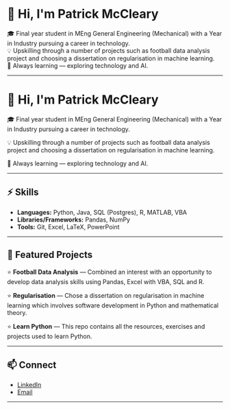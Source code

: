 # 👋 Hi, I'm Patrick McCleary  

🎓 Final year student in MEng General Engineering (Mechanical) with a Year in Industry pursuing a career in technology.  
💡 Upskilling through a number of projects such as football data analysis project and choosing a dissertation on regularisation in machine learning.  
🌱 Always learning — exploring technology and AI.    

---

# 👋 Hi, I'm Patrick McCleary

🎓 Final year student in MEng General Engineering (Mechanical) with a Year in Industry pursuing a career in technology.

💡 Upskilling through a number of projects such as football data analysis project and choosing a dissertation on regularisation in machine learning.

🌱 Always learning — exploring technology and AI.

---

## ⚡ Skills

- **Languages:** Python, Java, SQL (Postgres), R, MATLAB, VBA
- **Libraries/Frameworks:** Pandas, NumPy
- **Tools:** Git, Excel, LaTeX, PowerPoint

---

## 📌 Featured Projects

⭐ **Football Data Analysis** — Combined an interest with an opportunity to develop data analysis skills using Pandas, Excel with VBA, SQL and R.

⭐ **Regularisation** — Chose a dissertation on regularisation in machine learning which involves software development in Python and mathematical theory.

⭐ **Learn Python** — This repo contains all the resources, exercises and projects used to learn Python.

---

## 📫 Connect

- [LinkedIn](https://www.linkedin.com/in/patrickjmccleary)
- [Email](mailto:patrick.mccleary.work@gmail.com)

---